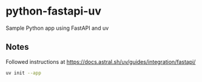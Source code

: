 # python-fastapi-uv

Sample Python app using FastAPI and uv

## Notes

Followed instructions at <https://docs.astral.sh/uv/guides/integration/fastapi/>

```bash
uv init --app

